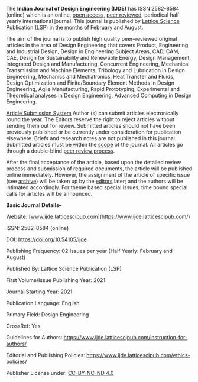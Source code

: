 The **Indian Journal of Design Engineering (IJDE)** has ISSN 2582-8584 (online) which is an online, [open access](https://www.ijde.latticescipub.com/open-access-license/), [peer reviewed](https://www.ijde.latticescipub.com/peer-review-policy/), periodical half yearly international journal. This journal is published by [Lattice Science Publication (LSP)](https://www.latticescipub.com/journals/) in the months of February and August.

The aim of the journal is to publish high quality peer–reviewed original articles in the area of Design Engineering that covers Product, Engineering and Industrial Design, Design in Engineering Subject Areas, CAD, CAM, CAE, Design for Sustainability and Renewable Energy, Design Management, Integrated Design and Manufacturing, Concurrent Engineering, Mechanical Transmission and Machine Elements, Tribology and Lubrication in Design Engineering, Mechanics and Mechatronics, Heat Transfer and Fluids, Design Optimization and Finite/Boundary Element Methods in Design Engineering, Agile Manufacturing, Rapid Prototyping, Experimental and Theoretical analyses in Design Engineering, Advanced Computing in Design Engineering.


[Article Submission System](https://www.ijde.latticescipub.com/article-submission-system/) 
Author (s) can submit articles electronically round the year. The Editors reserve the right to reject articles without sending them out for review. Submitted articles should not have been previously published or be currently under consideration for publication elsewhere. Briefs and research notes are not published in this journal. Submitted articles must be within the [scope](https://www.ijde.latticescipub.com/aims-and-scope/) of the journal. All articles go through a double-blind [peer review process](https://www.ijde.latticescipub.com/peer-review-policy/). 

After the final acceptance of the article, based upon the detailed review process and submission of required documents, the article will be published online immediately. However, the assignment of the article of specific issue (see [archive](https://www.ijde.latticescipub.com/archive/)) will be taken up by the [editors](https://www.ijde.latticescipub.com/editorial-board/) later; and the authors will be intimated accordingly. For theme based special issues, time bound special calls for articles will be announced.


**Basic Journal Details–**

Website: [www.ijde.latticescipub.com](https://www.ijde.latticescipub.com/)

ISSN: 2582-8584 (online)

DOI: https://doi.org/10.54105/ijde

Publishing Frequency: 02 Issues per year (Half Yearly: February and August)

Published By: Lattice Science Publication (LSP)

First Volume/Issue Publishing Year: 2021

Journal Starting Year: 2021

Publication Language: English

Primary Field: Design Engineering

CrossRef: Yes

Guidelines for Authors: https://www.ijde.latticescipub.com/instruction-for-authors/

Editorial and Publishing Policies: https://www.ijde.latticescipub.com/ethics-policies/

Publisher License under: [CC-BY-NC-ND 4.0](https://creativecommons.org/licenses/by-nc-nd/4.0/)
